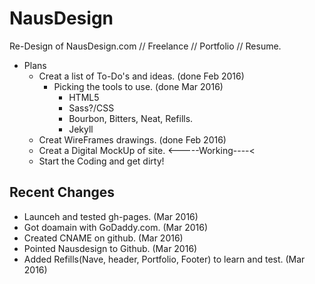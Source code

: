 # NausDesign
Re-Design of NausDesign.com // Freelance // Portfolio // Resume.

- Plans
  - Creat a list of To-Do's and ideas. (done Feb 2016)
    - Picking the tools to use. (done Mar 2016)
      - HTML5
      - Sass?/CSS
      - Bourbon, Bitters, Neat, Refills.
      - Jekyll 
  - Creat WireFrames drawings.  (done Feb 2016)
  - Creat a Digital MockUp of site. <-----Working----<
  - Start the Coding and get dirty! 
  

Recent Changes
-----------------------------------------
- Launceh and tested gh-pages.  (Mar 2016)
- Got doamain with GoDaddy.com.  (Mar 2016)
- Created CNAME on github.  (Mar 2016)
- Pointed Nausdesign to Github.  (Mar 2016)
- Added Refills(Nave, header, Portfolio, Footer) to learn and test. (Mar 2016)


  


